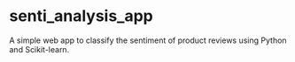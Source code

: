# senti_analysis_app
A simple web app to classify the sentiment of product reviews using Python and Scikit-learn.
